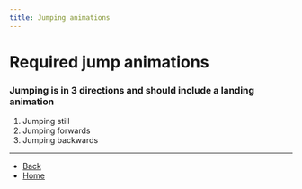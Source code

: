 ```yaml
---
title: Jumping animations
---
```

<!-- ## ⚠️ Any clickable hyperlinks have additional important information -->

# Required jump animations
### Jumping is in 3 directions and should include a landing animation

<ol>
  <li>Jumping still</li> <!-- <a href="./jumping/jump-still"> </a> -->
  <li>Jumping forwards</li> <!-- <a href="./blocks/jump-fwd"> </a> -->
  <li>Jumping backwards</li> <!-- <a href="./blocks/jump-bwd"> </a> -->
</ol>

---

- [Back](./sprites)
- [Home](../)
